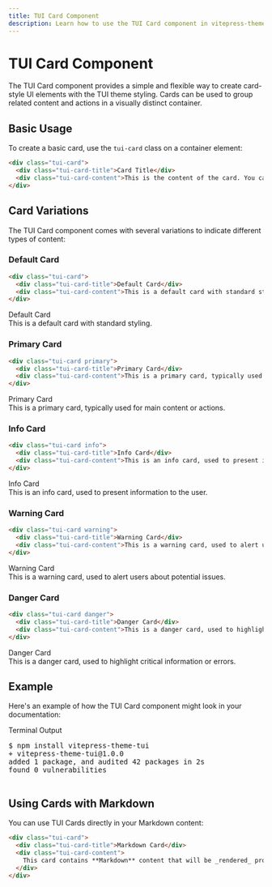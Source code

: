 ```yaml
---
title: TUI Card Component
description: Learn how to use the TUI Card component in vitepress-theme-tui
---
```


# TUI Card Component

The TUI Card component provides a simple and flexible way to create card-style UI elements with the TUI theme styling. Cards can be used to group related content and actions in a visually distinct container.

## Basic Usage

To create a basic card, use the `tui-card` class on a container element:

```html
<div class="tui-card">
  <div class="tui-card-title">Card Title</div>
  <div class="tui-card-content">This is the content of the card. You can put any HTML elements here.</div>
</div>
```

## Card Variations

The TUI Card component comes with several variations to indicate different types of content:

### Default Card

```html
<div class="tui-card">
  <div class="tui-card-title">Default Card</div>
  <div class="tui-card-content">This is a default card with standard styling.</div>
</div>
```

<div class="tui-card">
  <div class="tui-card-title">Default Card</div>
  <div class="tui-card-content">
    This is a default card with standard styling.
  </div>
</div>

### Primary Card

```html
<div class="tui-card primary">
  <div class="tui-card-title">Primary Card</div>
  <div class="tui-card-content">This is a primary card, typically used for main content or actions.</div>
</div>
```

<div class="tui-card primary">
  <div class="tui-card-title">Primary Card</div>
  <div class="tui-card-content">
    This is a primary card, typically used for main content or actions.
  </div>
</div>

### Info Card

```html
<div class="tui-card info">
  <div class="tui-card-title">Info Card</div>
  <div class="tui-card-content">This is an info card, used to present information to the user.</div>
</div>
```

<div class="tui-card info">
  <div class="tui-card-title">Info Card</div>
  <div class="tui-card-content">
    This is an info card, used to present information to the user.
  </div>
</div>

### Warning Card

```html
<div class="tui-card warning">
  <div class="tui-card-title">Warning Card</div>
  <div class="tui-card-content">This is a warning card, used to alert users about potential issues.</div>
</div>
```

<div class="tui-card warning">
  <div class="tui-card-title">Warning Card</div>
  <div class="tui-card-content">
    This is a warning card, used to alert users about potential issues.
  </div>
</div>

### Danger Card

```html
<div class="tui-card danger">
  <div class="tui-card-title">Danger Card</div>
  <div class="tui-card-content">This is a danger card, used to highlight critical information or errors.</div>
</div>
```

<div class="tui-card danger">
  <div class="tui-card-title">Danger Card</div>
  <div class="tui-card-content">
    This is a danger card, used to highlight critical information or errors.
  </div>
</div>

## Example

Here's an example of how the TUI Card component might look in your documentation:

<div class="tui-card">
  <div class="tui-card-title">Terminal Output</div>
  <div class="tui-card-content">
    <pre>
$ npm install vitepress-theme-tui
+ vitepress-theme-tui@1.0.0
added 1 package, and audited 42 packages in 2s
found 0 vulnerabilities
    </pre>
  </div>
</div>

## Using Cards with Markdown

You can use TUI Cards directly in your Markdown content:

```md
<div class="tui-card">
  <div class="tui-card-title">Markdown Card</div>
  <div class="tui-card-content">
    This card contains **Markdown** content that will be _rendered_ properly.
  </div>
</div>
```
